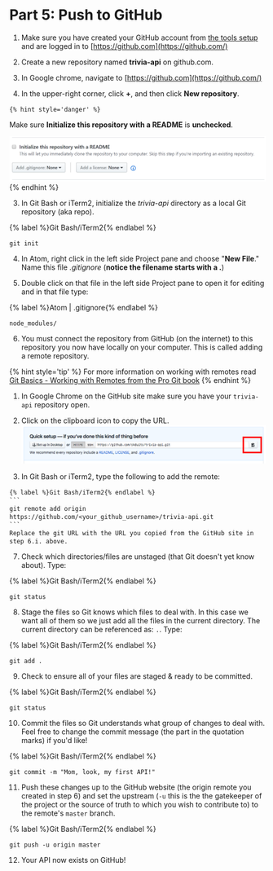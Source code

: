 # Part 5: Push to GitHub

1. Make sure you have created your GitHub account from [the tools setup](https://codingandcocktailskc.gitbooks.io/coding-cocktails-the-tools/content/user-accounts---github-slack--codecademy.html) and are logged in to [https://github.com](https://github.com/)

2. Create a new repository named **trivia-api** on github.com.

  1. In Google chrome, navigate to [https://github.com](https://github.com/)
  
  2. In the upper-right corner, click **+**, and then click **New repository**.

    {% hint style='danger' %}
Make sure **Initialize this repository with a README** is **unchecked**.

![](/assets/images/no-readme.PNG)
  {% endhint %}

3. In Git Bash or iTerm2, initialize the _trivia-api_ directory as a local Git repository (aka repo).

  {% label %}Git Bash/iTerm2{% endlabel %}
  ```
  git init
  ```

4. In Atom, right click in the left side Project pane and choose "**New File**." Name this file _.gitignore_ (**notice the filename starts with a .**) 

5. Double click on that file in the left side Project pane to open it for editing and in that file type:

  {% label %}Atom | .gitignore{% endlabel %}
  ```
  node_modules/
  ```

6. You must connect the repository from GitHub (on the internet) to this repository you now have locally on your computer. This is called adding a remote repository. 

  {% hint style='tip' %}
For more information on working with remotes read [Git Basics - Working with Remotes from the Pro Git book](https://git-scm.com/book/en/v2/Git-Basics-Working-with-Remotes)
  {% endhint %}

  1. In Google Chrome on the GitHub site make sure you have your `trivia-api` repository open.
  
  2. Click on the clipboard icon to copy the URL.
     ![](/assets/images/gitClone.png)

  3. In Git Bash or iTerm2, type the following to add the remote:
  
    {% label %}Git Bash/iTerm2{% endlabel %}
    ```
    git remote add origin https://github.com/<your_github_username>/trivia-api.git
    ```
    Replace the git URL with the URL you copied from the GitHub site in step 6.i. above.

7. Check which directories/files are unstaged (that Git doesn't yet know about). Type:

  {% label %}Git Bash/iTerm2{% endlabel %}
  ```
  git status
  ```

8. Stage the files so Git knows which files to deal with.  In this case we want all of them so we just add all the files in the current directory. The current directory can be referenced as: `.`.  Type:

  {% label %}Git Bash/iTerm2{% endlabel %}
  ```
  git add .
  ```

9. Check to ensure all of your files are staged & ready to be committed.

  {% label %}Git Bash/iTerm2{% endlabel %}
  ```
  git status
  ```

10. Commit the files so Git understands what group of changes to deal with.  Feel free to change the commit message (the part in the quotation marks) if you'd like!

  {% label %}Git Bash/iTerm2{% endlabel %}
  ```
  git commit -m "Mom, look, my first API!"
  ```

11. Push these changes up to the GitHub website (the origin remote you created in step 6) and set the upstream (`-u` this is the the gatekeeper of the project or the source of truth to which you wish to contribute to) to the remote's `master` branch. 

  {% label %}Git Bash/iTerm2{% endlabel %}
  ```
  git push -u origin master
  ```
  
12. Your API now exists on GitHub!
